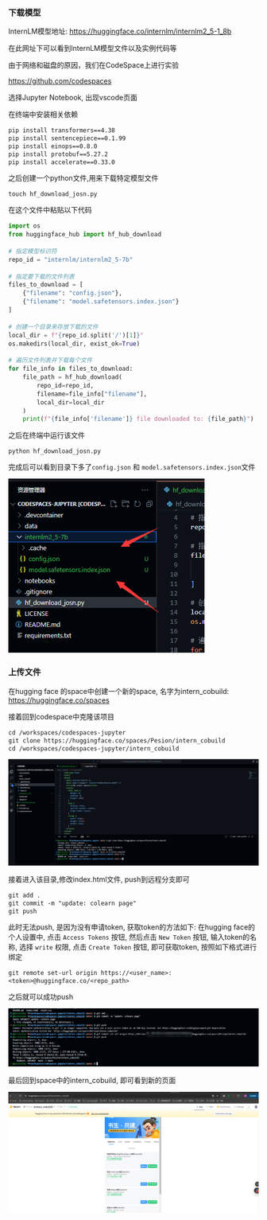 
### 下载模型

InternLM模型地址: https://huggingface.co/internlm/internlm2_5-1_8b

在此网址下可以看到InternLM模型文件以及实例代码等

由于网络和磁盘的原因，我们在CodeSpace上进行实验

https://github.com/codespaces

选择Jupyter Notebook, 出现vscode页面

在终端中安装相关依赖

```shell
pip install transformers==4.38
pip install sentencepiece==0.1.99
pip install einops==0.8.0
pip install protobuf==5.27.2
pip install accelerate==0.33.0
```

之后创建一个python文件,用来下载特定模型文件

```shell
touch hf_download_josn.py
```

在这个文件中粘贴以下代码

```python
import os
from huggingface_hub import hf_hub_download

# 指定模型标识符
repo_id = "internlm/internlm2_5-7b"

# 指定要下载的文件列表
files_to_download = [
    {"filename": "config.json"},
    {"filename": "model.safetensors.index.json"}
]

# 创建一个目录来存放下载的文件
local_dir = f"{repo_id.split('/')[1]}"
os.makedirs(local_dir, exist_ok=True)

# 遍历文件列表并下载每个文件
for file_info in files_to_download:
    file_path = hf_hub_download(
        repo_id=repo_id,
        filename=file_info["filename"],
        local_dir=local_dir
    )
    print(f"{file_info['filename']} file downloaded to: {file_path}")
```

之后在终端中运行该文件

```shell
python hf_download_josn.py
```

完成后可以看到目录下多了`config.json` 和 `model.safetensors.index.json`文件

![](./Picture/codespace.png)

### 上传文件

在hugging face 的space中创建一个新的space, 名字为intern_cobuild: https://huggingface.co/spaces

接着回到codespace中克隆该项目

```shell
cd /workspaces/codespaces-jupyter
git clone https://huggingface.co/spaces/Pesion/intern_cobuild
cd /workspaces/codespaces-jupyter/intern_cobuild
```

![](./Picture/CLONE.png)

接着进入该目录,修改index.html文件, push到远程分支即可

```
git add .
git commit -m "update: colearn page"
git push
```

此时无法push, 是因为没有申请token, 获取token的方法如下: 在hugging face的个人设置中, 点击 `Access Tokens` 按钮, 然后点击 `New Token` 按钮, 输入token的名称, 选择 `write` 权限, 点击 `Create Token` 按钮, 即可获取token, 按照如下格式进行绑定

```
git remote set-url origin https://<user_name>:<token>@huggingface.co/<repo_path>
```
之后就可以成功push

![](Picture/push.png)

最后回到space中的intern_cobuild, 即可看到新的页面

![](./Picture/res.png)